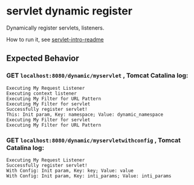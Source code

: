 # servlet dynamic register
Dynamically register servlets, listeners.</br>

How to run it, see [servlet-intro-readme](https://github.com/rsun07/Java_Web/tree/master/servlet-intro#how-to-run-it)

## Expected Behavior
### GET  `localhost:8080/dynamic/myservlet` , Tomcat Catalina log:
``` 
Executing My Request Listener
Executing context listener
Executing My Filter for URL Pattern
Executing My Filter for servlet
Successfully register servlet!
This: Init param, Key: namespace; Value: dynamic_namespace
Executing My Filter for servlet
Executing My Filter for URL Pattern
```

### GET  `localhost:8080/dynamic/myservletwithconfig` , Tomcat Catalina log:
``` 
Executing My Request Listener
Successfully register servlet!
With Config: Init param, Key: key; Value: value
With Config: Init param, Key: inti_params; Value: inti_params
```
